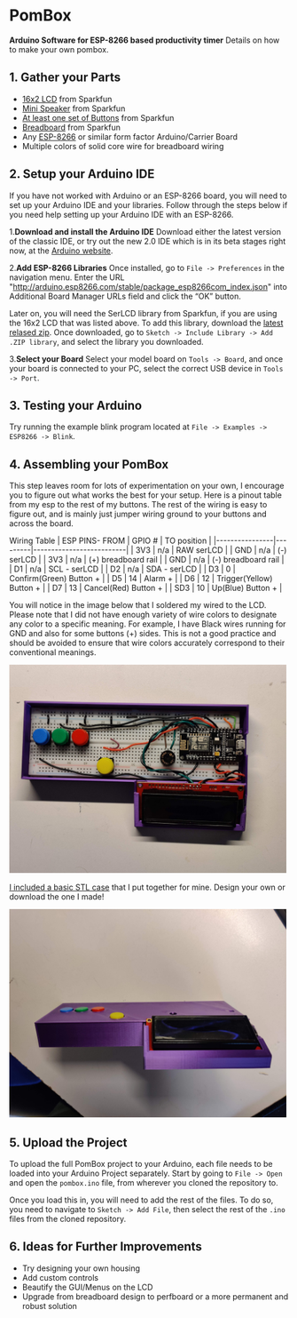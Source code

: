 # PomBox
**Arduino Software for ESP-8266 based productivity timer**
Details on how to make your own pombox.

## 1. Gather your Parts

 - [16x2 LCD](https://www.sparkfun.com/products/16397) from Sparkfun
 - [Mini Speaker](https://www.sparkfun.com/products/7950) from Sparkfun
 - [At least one set of Buttons](https://www.sparkfun.com/products/15326) from Sparkfun
 - [Breadboard](https://www.sparkfun.com/products/12615) from Sparkfun
 - Any [ESP-8266](https://www.amazon.com/HiLetgo-Internet-Development-Wireless-Micropython/dp/B010O1G1ES) or similar form factor Arduino/Carrier Board
 - Multiple colors of solid core wire for breadboard wiring

## 2. Setup your Arduino IDE
 If you have not worked with Arduino or an ESP-8266 board, you will need to set up your Arduino IDE and your libraries.
 Follow through the steps below if you need help setting up your Arduino IDE with an ESP-8266.

1.**Download and install the Arduino IDE**
Download either the latest version of the classic IDE, or try out the new 2.0 IDE which is in its beta stages right now, at the [Arduino website](https://www.arduino.cc/en/software).

2.**Add ESP-8266 Libraries**
Once installed, go to `File -> Preferences` in the navigation menu. Enter the URL "http://arduino.esp8266.com/stable/package_esp8266com_index.json" into Additional Board Manager URLs field and click the “OK” button.

Later on, you will need the SerLCD library from Sparkfun, if you are using the 16x2 LCD that was listed above. To add this library, download the [latest relased zip](https://github.com/sparkfun/SparkFun_SerLCD_Arduino_Library/releases).
Once downloaded, go to `Sketch -> Include Library -> Add .ZIP library`, and select the library you downloaded.

3.**Select your Board**
Select your model board on `Tools -> Board`, and once your board is connected to your PC, select the correct USB device in `Tools -> Port`.

## 3. Testing your Arduino
Try running the example blink program located at `File -> Examples -> ESP8266 -> Blink`.

## 4. Assembling your PomBox
This step leaves room for lots of experimentation on your own, I encourage you to figure out what works the best for your setup. Here is a pinout table from my esp to the rest of my buttons. The rest of the wiring is easy to figure out, and is mainly just jumper wiring ground to your buttons and across the board. 

Wiring Table
| ESP PINS- FROM | GPIO #  | TO position              |
|----------------|---------|--------------------------|
| 3V3            |   n/a   | RAW serLCD               |
| GND            |   n/a   | (-) serLCD               |
| 3V3            |   n/a   | (+) breadboard rail      |
| GND            |   n/a   | (-) breadboard rail      |
| D1             |   n/a   | SCL - serLCD             |
| D2             |   n/a   | SDA - serLCD             |
| D3             |    0    | Confirm(Green) Button +  |
| D5             |    14   | Alarm +                  |
| D6             |    12   | Trigger(Yellow) Button + |
| D7             |    13   | Cancel(Red) Button +     |
| SD3            |    10   | Up(Blue) Button +        |

You will notice in the image below that I soldered my wired to the LCD. Please note that I did not have enough variety of wire colors to designate any color to a specific meaning. For example, I have Black wires running for GND and also for some buttons (+) sides. This is not a good practice and should be avoided to ensure that wire colors accurately correspond to their conventional meanings.

<img src="/Res/top.jpg" alt="Wiring View" width="500"/>

[I included a basic STL case](https://github.com/CameronTrumpy/PomBox/tree/main/Model) that I put together for mine. Design your own or download the one I made!

<img src="/Res/front.jpg" alt="Front of Box" width="500"/>

## 5. Upload the Project
To upload the full PomBox project to your Arduino, each file needs to be loaded into your Arduino Project separately.
Start by going to `File -> Open` and open the `pombox.ino` file, from wherever you cloned the repository to.

Once you load this in, you will need to add the rest of the files. To do so, you need to navigate to `Sketch -> Add File`, then select the rest of the `.ino` files from the cloned repository.

## 6. Ideas for Further Improvements
 - Try designing your own housing
 - Add custom controls
 - Beautify the GUI/Menus on the LCD
 - Upgrade from breadboard design to perfboard or a more permanent and robust solution
